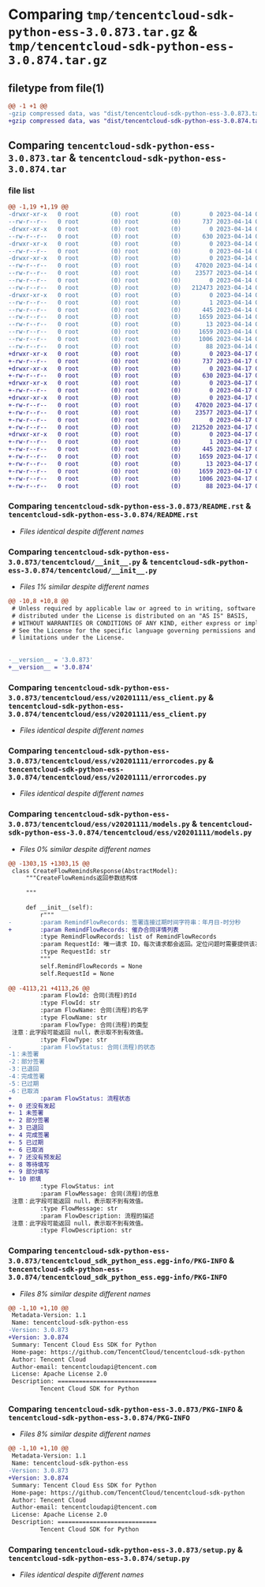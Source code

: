 # Comparing `tmp/tencentcloud-sdk-python-ess-3.0.873.tar.gz` & `tmp/tencentcloud-sdk-python-ess-3.0.874.tar.gz`

## filetype from file(1)

```diff
@@ -1 +1 @@
-gzip compressed data, was "dist/tencentcloud-sdk-python-ess-3.0.873.tar", last modified: Fri Apr 14 00:37:10 2023, max compression
+gzip compressed data, was "dist/tencentcloud-sdk-python-ess-3.0.874.tar", last modified: Mon Apr 17 00:29:49 2023, max compression
```

## Comparing `tencentcloud-sdk-python-ess-3.0.873.tar` & `tencentcloud-sdk-python-ess-3.0.874.tar`

### file list

```diff
@@ -1,19 +1,19 @@
-drwxr-xr-x   0 root         (0) root         (0)        0 2023-04-14 00:37:10.000000 tencentcloud-sdk-python-ess-3.0.873/
--rw-r--r--   0 root         (0) root         (0)      737 2023-04-14 00:37:10.000000 tencentcloud-sdk-python-ess-3.0.873/README.rst
-drwxr-xr-x   0 root         (0) root         (0)        0 2023-04-14 00:37:10.000000 tencentcloud-sdk-python-ess-3.0.873/tencentcloud/
--rw-r--r--   0 root         (0) root         (0)      630 2023-04-14 00:37:10.000000 tencentcloud-sdk-python-ess-3.0.873/tencentcloud/__init__.py
-drwxr-xr-x   0 root         (0) root         (0)        0 2023-04-14 00:37:10.000000 tencentcloud-sdk-python-ess-3.0.873/tencentcloud/ess/
--rw-r--r--   0 root         (0) root         (0)        0 2023-04-14 00:37:10.000000 tencentcloud-sdk-python-ess-3.0.873/tencentcloud/ess/__init__.py
-drwxr-xr-x   0 root         (0) root         (0)        0 2023-04-14 00:37:10.000000 tencentcloud-sdk-python-ess-3.0.873/tencentcloud/ess/v20201111/
--rw-r--r--   0 root         (0) root         (0)    47020 2023-04-14 00:37:10.000000 tencentcloud-sdk-python-ess-3.0.873/tencentcloud/ess/v20201111/ess_client.py
--rw-r--r--   0 root         (0) root         (0)    23577 2023-04-14 00:37:10.000000 tencentcloud-sdk-python-ess-3.0.873/tencentcloud/ess/v20201111/errorcodes.py
--rw-r--r--   0 root         (0) root         (0)        0 2023-04-14 00:37:10.000000 tencentcloud-sdk-python-ess-3.0.873/tencentcloud/ess/v20201111/__init__.py
--rw-r--r--   0 root         (0) root         (0)   212473 2023-04-14 00:37:10.000000 tencentcloud-sdk-python-ess-3.0.873/tencentcloud/ess/v20201111/models.py
-drwxr-xr-x   0 root         (0) root         (0)        0 2023-04-14 00:37:10.000000 tencentcloud-sdk-python-ess-3.0.873/tencentcloud_sdk_python_ess.egg-info/
--rw-r--r--   0 root         (0) root         (0)        1 2023-04-14 00:37:10.000000 tencentcloud-sdk-python-ess-3.0.873/tencentcloud_sdk_python_ess.egg-info/dependency_links.txt
--rw-r--r--   0 root         (0) root         (0)      445 2023-04-14 00:37:10.000000 tencentcloud-sdk-python-ess-3.0.873/tencentcloud_sdk_python_ess.egg-info/SOURCES.txt
--rw-r--r--   0 root         (0) root         (0)     1659 2023-04-14 00:37:10.000000 tencentcloud-sdk-python-ess-3.0.873/tencentcloud_sdk_python_ess.egg-info/PKG-INFO
--rw-r--r--   0 root         (0) root         (0)       13 2023-04-14 00:37:10.000000 tencentcloud-sdk-python-ess-3.0.873/tencentcloud_sdk_python_ess.egg-info/top_level.txt
--rw-r--r--   0 root         (0) root         (0)     1659 2023-04-14 00:37:10.000000 tencentcloud-sdk-python-ess-3.0.873/PKG-INFO
--rw-r--r--   0 root         (0) root         (0)     1006 2023-04-14 00:37:10.000000 tencentcloud-sdk-python-ess-3.0.873/setup.py
--rw-r--r--   0 root         (0) root         (0)       88 2023-04-14 00:37:10.000000 tencentcloud-sdk-python-ess-3.0.873/setup.cfg
+drwxr-xr-x   0 root         (0) root         (0)        0 2023-04-17 00:29:49.000000 tencentcloud-sdk-python-ess-3.0.874/
+-rw-r--r--   0 root         (0) root         (0)      737 2023-04-17 00:29:49.000000 tencentcloud-sdk-python-ess-3.0.874/README.rst
+drwxr-xr-x   0 root         (0) root         (0)        0 2023-04-17 00:29:49.000000 tencentcloud-sdk-python-ess-3.0.874/tencentcloud/
+-rw-r--r--   0 root         (0) root         (0)      630 2023-04-17 00:29:49.000000 tencentcloud-sdk-python-ess-3.0.874/tencentcloud/__init__.py
+drwxr-xr-x   0 root         (0) root         (0)        0 2023-04-17 00:29:49.000000 tencentcloud-sdk-python-ess-3.0.874/tencentcloud/ess/
+-rw-r--r--   0 root         (0) root         (0)        0 2023-04-17 00:29:49.000000 tencentcloud-sdk-python-ess-3.0.874/tencentcloud/ess/__init__.py
+drwxr-xr-x   0 root         (0) root         (0)        0 2023-04-17 00:29:49.000000 tencentcloud-sdk-python-ess-3.0.874/tencentcloud/ess/v20201111/
+-rw-r--r--   0 root         (0) root         (0)    47020 2023-04-17 00:29:49.000000 tencentcloud-sdk-python-ess-3.0.874/tencentcloud/ess/v20201111/ess_client.py
+-rw-r--r--   0 root         (0) root         (0)    23577 2023-04-17 00:29:49.000000 tencentcloud-sdk-python-ess-3.0.874/tencentcloud/ess/v20201111/errorcodes.py
+-rw-r--r--   0 root         (0) root         (0)        0 2023-04-17 00:29:49.000000 tencentcloud-sdk-python-ess-3.0.874/tencentcloud/ess/v20201111/__init__.py
+-rw-r--r--   0 root         (0) root         (0)   212520 2023-04-17 00:29:49.000000 tencentcloud-sdk-python-ess-3.0.874/tencentcloud/ess/v20201111/models.py
+drwxr-xr-x   0 root         (0) root         (0)        0 2023-04-17 00:29:49.000000 tencentcloud-sdk-python-ess-3.0.874/tencentcloud_sdk_python_ess.egg-info/
+-rw-r--r--   0 root         (0) root         (0)        1 2023-04-17 00:29:49.000000 tencentcloud-sdk-python-ess-3.0.874/tencentcloud_sdk_python_ess.egg-info/dependency_links.txt
+-rw-r--r--   0 root         (0) root         (0)      445 2023-04-17 00:29:49.000000 tencentcloud-sdk-python-ess-3.0.874/tencentcloud_sdk_python_ess.egg-info/SOURCES.txt
+-rw-r--r--   0 root         (0) root         (0)     1659 2023-04-17 00:29:49.000000 tencentcloud-sdk-python-ess-3.0.874/tencentcloud_sdk_python_ess.egg-info/PKG-INFO
+-rw-r--r--   0 root         (0) root         (0)       13 2023-04-17 00:29:49.000000 tencentcloud-sdk-python-ess-3.0.874/tencentcloud_sdk_python_ess.egg-info/top_level.txt
+-rw-r--r--   0 root         (0) root         (0)     1659 2023-04-17 00:29:49.000000 tencentcloud-sdk-python-ess-3.0.874/PKG-INFO
+-rw-r--r--   0 root         (0) root         (0)     1006 2023-04-17 00:29:49.000000 tencentcloud-sdk-python-ess-3.0.874/setup.py
+-rw-r--r--   0 root         (0) root         (0)       88 2023-04-17 00:29:49.000000 tencentcloud-sdk-python-ess-3.0.874/setup.cfg
```

### Comparing `tencentcloud-sdk-python-ess-3.0.873/README.rst` & `tencentcloud-sdk-python-ess-3.0.874/README.rst`

 * *Files identical despite different names*

### Comparing `tencentcloud-sdk-python-ess-3.0.873/tencentcloud/__init__.py` & `tencentcloud-sdk-python-ess-3.0.874/tencentcloud/__init__.py`

 * *Files 1% similar despite different names*

```diff
@@ -10,8 +10,8 @@
 # Unless required by applicable law or agreed to in writing, software
 # distributed under the License is distributed on an "AS IS" BASIS,
 # WITHOUT WARRANTIES OR CONDITIONS OF ANY KIND, either express or implied.
 # See the License for the specific language governing permissions and
 # limitations under the License.
 
 
-__version__ = '3.0.873'
+__version__ = '3.0.874'
```

### Comparing `tencentcloud-sdk-python-ess-3.0.873/tencentcloud/ess/v20201111/ess_client.py` & `tencentcloud-sdk-python-ess-3.0.874/tencentcloud/ess/v20201111/ess_client.py`

 * *Files identical despite different names*

### Comparing `tencentcloud-sdk-python-ess-3.0.873/tencentcloud/ess/v20201111/errorcodes.py` & `tencentcloud-sdk-python-ess-3.0.874/tencentcloud/ess/v20201111/errorcodes.py`

 * *Files identical despite different names*

### Comparing `tencentcloud-sdk-python-ess-3.0.873/tencentcloud/ess/v20201111/models.py` & `tencentcloud-sdk-python-ess-3.0.874/tencentcloud/ess/v20201111/models.py`

 * *Files 0% similar despite different names*

```diff
@@ -1303,15 +1303,15 @@
 class CreateFlowRemindsResponse(AbstractModel):
     """CreateFlowReminds返回参数结构体
 
     """
 
     def __init__(self):
         r"""
-        :param RemindFlowRecords: 签署连接过期时间字符串：年月日-时分秒
+        :param RemindFlowRecords: 催办合同详情列表
         :type RemindFlowRecords: list of RemindFlowRecords
         :param RequestId: 唯一请求 ID，每次请求都会返回。定位问题时需要提供该次请求的 RequestId。
         :type RequestId: str
         """
         self.RemindFlowRecords = None
         self.RequestId = None
 
@@ -4113,21 +4113,26 @@
         :param FlowId: 合同(流程)的Id
         :type FlowId: str
         :param FlowName: 合同(流程)的名字
         :type FlowName: str
         :param FlowType: 合同(流程)的类型
 注意：此字段可能返回 null，表示取不到有效值。
         :type FlowType: str
-        :param FlowStatus: 合同(流程)的状态
-1：未签署
-2：部分签署
-3：已退回
-4：完成签署
-5：已过期
-6：已取消
+        :param FlowStatus: 流程状态
+- 0 还没有发起
+- 1 未签署
+- 2 部分签署
+- 3 已退回
+- 4 完成签署
+- 5 已过期
+- 6 已取消
+- 7 还没有预发起
+- 8 等待填写
+- 9 部分填写
+- 10 拒填
         :type FlowStatus: int
         :param FlowMessage: 合同(流程)的信息
 注意：此字段可能返回 null，表示取不到有效值。
         :type FlowMessage: str
         :param FlowDescription: 流程的描述
 注意：此字段可能返回 null，表示取不到有效值。
         :type FlowDescription: str
```

### Comparing `tencentcloud-sdk-python-ess-3.0.873/tencentcloud_sdk_python_ess.egg-info/PKG-INFO` & `tencentcloud-sdk-python-ess-3.0.874/tencentcloud_sdk_python_ess.egg-info/PKG-INFO`

 * *Files 8% similar despite different names*

```diff
@@ -1,10 +1,10 @@
 Metadata-Version: 1.1
 Name: tencentcloud-sdk-python-ess
-Version: 3.0.873
+Version: 3.0.874
 Summary: Tencent Cloud Ess SDK for Python
 Home-page: https://github.com/TencentCloud/tencentcloud-sdk-python
 Author: Tencent Cloud
 Author-email: tencentcloudapi@tencent.com
 License: Apache License 2.0
 Description: ============================
         Tencent Cloud SDK for Python
```

### Comparing `tencentcloud-sdk-python-ess-3.0.873/PKG-INFO` & `tencentcloud-sdk-python-ess-3.0.874/PKG-INFO`

 * *Files 8% similar despite different names*

```diff
@@ -1,10 +1,10 @@
 Metadata-Version: 1.1
 Name: tencentcloud-sdk-python-ess
-Version: 3.0.873
+Version: 3.0.874
 Summary: Tencent Cloud Ess SDK for Python
 Home-page: https://github.com/TencentCloud/tencentcloud-sdk-python
 Author: Tencent Cloud
 Author-email: tencentcloudapi@tencent.com
 License: Apache License 2.0
 Description: ============================
         Tencent Cloud SDK for Python
```

### Comparing `tencentcloud-sdk-python-ess-3.0.873/setup.py` & `tencentcloud-sdk-python-ess-3.0.874/setup.py`

 * *Files identical despite different names*

